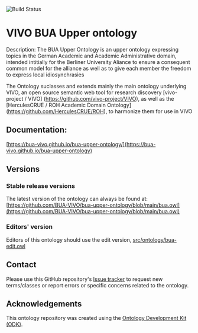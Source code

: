 ![Build Status](https://github.com/BUA-VIVO/bua-upper-ontology/workflows/CI/badge.svg)
# VIVO BUA Upper ontology

Description:
The BUA Upper Ontology is an upper ontology expressing topics in the German Academic and Academic Administrative domain, intended intitially for the Berliner University Aliance to ensure a consequent common model for the alliance as well as to give each member the freedom to express local idiosynchrasies

The Ontology suclasses and extends mainly the main ontology underlying VIVO, an open source semantic web tool for research discovery [vivo-project / VIVO] (https://github.com/vivo-project/VIVO), as well as the [HerculesCRUE / ROH Academic Domain Ontology] (https://github.com/HerculesCRUE/ROH), to harmonize them for use in VIVO


## Documentation:
[https://bua-vivo.github.io/bua-upper-ontology/](https://bua-vivo.github.io/bua-upper-ontology)

## Versions

### Stable release versions

The latest version of the ontology can always be found at:
[https://github.com/BUA-VIVO/bua-upper-ontology/blob/main/bua.owl](https://github.com/BUA-VIVO/bua-upper-ontology/blob/main/bua.owl)


### Editors' version

Editors of this ontology should use the edit version, [src/ontology/bua-edit.owl](src/ontology/bua-edit.owl)

## Contact

Please use this GitHub repository's [Issue tracker](https://github.com/BUA-VIVO/bua-upper-ontology/issues) to request new terms/classes or report errors or specific concerns related to the ontology.

## Acknowledgements

This ontology repository was created using the [Ontology Development Kit (ODK)](https://github.com/INCATools/ontology-development-kit).
